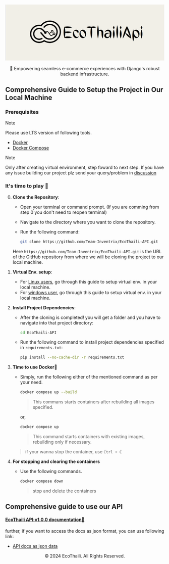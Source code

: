 <p align="center">
	<img src="./assets/ecothaili_api.png" alt="homescreen" width="650" height="auto">
</p>

<p align="center">
🚀 Empowering seamless e-commerce experiences with Django's robust backend infrastructure.
</p>

## Comprehensive Guide to Setup the Project in Our Local Machine

### Prerequisites

> [!NOTE]
> Please use LTS version of following tools.

- [Docker](https://docs.docker.com/engine/)
- [Docker Compose](https://docs.docker.com/compose/)

> [!NOTE]
> Only after creating virtual environment, step foward to next step. If you have any issue building our project plz send your query/problem in [discussion](https://github.com/Team-Inventrix/EcoThaili-API/discussions/categories/q-a)

### It's time to play 🎲

0. **Clone the Repository**: 
   - Open your terminal or command prompt. (If you are comming from step 0 you don't need to reopen terminal)

   - Navigate to the directory where you want to clone the repository.

   - Run the following command:
     ```bash
     git clone https://github.com/Team-Inventrix/EcoThaili-API.git
     ```
   Here `https://github.com/Team-Inventrix/EcoThaili-API.git` is the URL of the GitHub repository from where we will be cloning the project to our local machine.

1. **Virtual Env. setup**:
    - For [Linux users](https://virtualenv.pypa.io/en/latest/user_guide.html), go through this guide to setup virtual env. in your local machine.
    - For [windows user](https://docs.python.org/3/library/venv.html), go through this guide to setup virtual env. in your local machine.

2. **Install Project Dependencies**:
   - After the cloning is completed! you will get a folder and you have to navigate into that project directory:
     ```bash
     cd EcoThaili-API
     ```
   - Run the following command to install project dependencies specified in `requirements.txt`:
     ```bash
     pip install --no-cache-dir -r requirements.txt
     ```

3. **Time to use Docker🐋**
    - Simply, run the following either of the mentioned command as per your need.
        ```bash
        docker compose up --build
        ```
        > This commans starts containers after rebuilding all images specified.

        or,

        ```bash
        docker compose up
        ```
        > This command starts containers with existing images, rebuilding only if necessary.


   	> if your wanna stop the container, use `Ctrl + C`

4. **For stopping and clearing the containers**
   - Use the following commands.
     ```bash
     docker compose down
     ```
     > stop and delete the containers

## Comprehensive guide to use our API

#### [EcoThaili API:v1.0.0 documentation📗](https://ecothaili-api.onrender.com/docs )

further, if you want to access the docs as json format, you can use following link: 

- [API docs as json data](http://127.0.0.1:8004/docs/?format=openapi)
<p align="center">
	© 2024 EcoThaili. All Rights Reserved.
</p>
